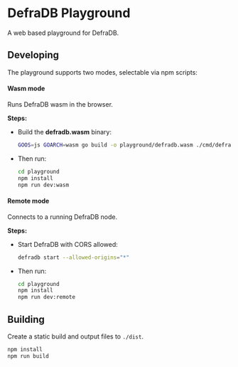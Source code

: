 # DefraDB Playground

A web based playground for DefraDB.

## Developing

The playground supports two modes, selectable via npm scripts:

#### Wasm mode
Runs DefraDB wasm in the browser.

**Steps:**
- Build the **defradb.wasm** binary:
  ```bash
  GOOS=js GOARCH=wasm go build -o playground/defradb.wasm ./cmd/defradb
  ```
- Then run:
  ```bash
  cd playground
  npm install
  npm run dev:wasm
  ```

#### Remote mode
Connects to a running DefraDB node.

**Steps:**
- Start DefraDB with CORS allowed:
  ```bash
  defradb start --allowed-origins="*"
  ```
- Then run:
  ```bash
  cd playground
  npm install
  npm run dev:remote
  ```

## Building

Create a static build and output files to `./dist`.

```bash
npm install
npm run build
```
